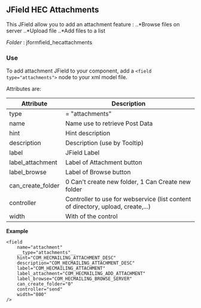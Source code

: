 ## JField HEC Attachments
This JField allow you to add an attachment feature :
..*Browse files on server
..*Upload file
..*Add files to a list

_Folder_ : jformfield_hecattachments

### Use
To add attachment JField to your component, add a `<field type="attachments">` node to your xml model file.

Attributes are:

Attribute | Description
--- | ---
type | = "attachments"
name | Name use to retrieve Post Data
hint | Hint description
description | Description (use by Tooltip)
label | JField Label
label_attachment | Label of Attachment button
label_browse | Label of Browse button
can_create_folder | 0 Can't create new folder, 1 Can Create new folder
controller | Controller to use for webservice (list content of directory, upload, create,...)
width | With of the control



__Example__

    <field 
        name="attachment" 
        __type="attachments"__ 
        hint="COM_HECMAILING_ATTACHMENT_DESC" 
        description="COM_HECMAILING_ATTACHMENT_DESC"
        label="COM_HECMAILING_ATTACHMENT" 
        label_attachment="COM_HECMAILING_ADD_ATTACHMENT" 
        label_browse="COM_HECMAILING_BROWSE_SERVER"
        can_create_folder="0" 
        controller="send" 
        width="800"
    />
    
